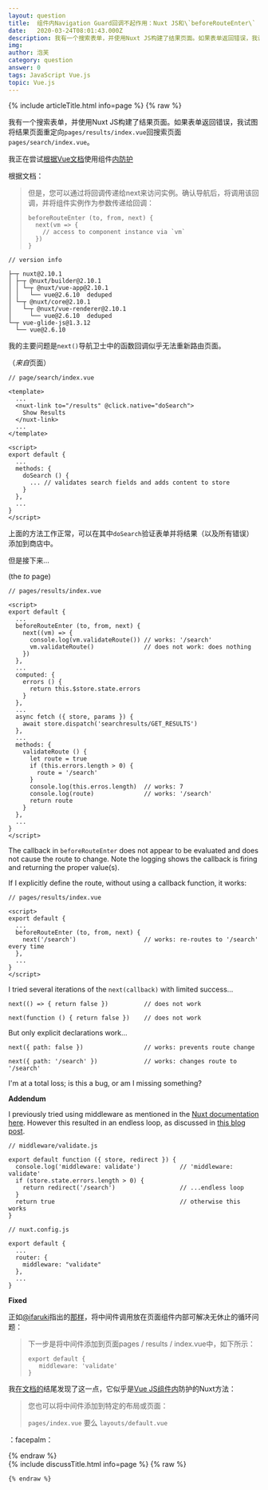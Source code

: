 ```yaml
---
layout: question
title:  组件内Navigation Guard回调不起作用：Nuxt JS和\`beforeRouteEnter\`
date:   2020-03-24T08:01:43.000Z
description: 我有一个搜索表单，并使用Nuxt JS构建了结果页面。如果表单返回错误，我试图将结果页面重定向pages/results/index.vue回搜索页面pa...
img: 
author: 泡芙
category: question
answer: 0
tags: JavaScript Vue.js
topic: Vue.js
---
```

<div class="article-root">
  <div class="article">
    {% include articleTitle.html info=page %}
    {% raw %}
    <div class="article-content"><p><font style="vertical-align: inherit;"><font style="vertical-align: inherit;">我有一个搜索表单，并使用Nuxt JS构建了结果页面。</font><font style="vertical-align: inherit;">如果表单返回错误，</font><font style="vertical-align: inherit;">我试图将结果页面重定向</font></font><code>pages/results/index.vue</code><font style="vertical-align: inherit;"><font style="vertical-align: inherit;">回搜索页面</font></font><code>pages/search/index.vue</code><font style="vertical-align: inherit;"><font style="vertical-align: inherit;">。</font></font></p>

<p><font style="vertical-align: inherit;"><font style="vertical-align: inherit;">我正在尝试</font><a href="https://router.vuejs.org/guide/advanced/navigation-guards.html#in-component-guards" rel="nofollow noreferrer"><font style="vertical-align: inherit;">根据Vue文档</font></a><font style="vertical-align: inherit;">使用组件</font></font><a href="https://router.vuejs.org/guide/advanced/navigation-guards.html#in-component-guards" rel="nofollow noreferrer"><font style="vertical-align: inherit;"><font style="vertical-align: inherit;">内防护</font></font></a></p>

<p><font style="vertical-align: inherit;"><font style="vertical-align: inherit;">根据文档：</font></font></p>

<blockquote>
  <p><font style="vertical-align: inherit;"><font style="vertical-align: inherit;">但是，您可以通过将回调传递给next来访问实例。</font><font style="vertical-align: inherit;">确认导航后，将调用该回调，并将组件实例作为参数传递给回调：</font></font></p>

<pre><code>beforeRouteEnter (to, from, next) {<font></font>
  next(vm =&gt; {<font></font>
    // access to component instance via `vm`<font></font>
  })<font></font>
}<font></font>
</code></pre>
</blockquote>

<pre class="lang-sh prettyprint-override"><code>// version info<font></font>
<font></font>
├─┬ nuxt@2.10.1<font></font>
│ ├─┬ @nuxt/builder@2.10.1<font></font>
│ │ └─┬ @nuxt/vue-app@2.10.1<font></font>
│ │   └── vue@2.6.10  deduped<font></font>
│ └─┬ @nuxt/core@2.10.1<font></font>
│   └─┬ @nuxt/vue-renderer@2.10.1<font></font>
│     └── vue@2.6.10  deduped<font></font>
└─┬ vue-glide-js@1.3.12<font></font>
  └── vue@2.6.10<font></font>
</code></pre>

<p><font style="vertical-align: inherit;"><font style="vertical-align: inherit;">我的主要问题是</font></font><code>next()</code><font style="vertical-align: inherit;"><font style="vertical-align: inherit;">导航卫士</font><font style="vertical-align: inherit;">中的</font><font style="vertical-align: inherit;">函数</font><font style="vertical-align: inherit;">回调</font><font style="vertical-align: inherit;">似乎无法重新路由页面。</font></font></p>

<p><font style="vertical-align: inherit;"><font style="vertical-align: inherit;">（</font></font><em><font style="vertical-align: inherit;"><font style="vertical-align: inherit;">来自</font></font></em><font style="vertical-align: inherit;"><font style="vertical-align: inherit;">页面）</font></font></p>

<pre class="lang-js prettyprint-override"><code>// page/search/index.vue<font></font>
<font></font>
&lt;template&gt;<font></font>
  ...<font></font>
  &lt;nuxt-link to="/results" @click.native="doSearch"&gt;<font></font>
    Show Results<font></font>
  &lt;/nuxt-link&gt;<font></font>
  ...<font></font>
&lt;/template&gt;<font></font>
<font></font>
&lt;script&gt;<font></font>
export default {<font></font>
  ...<font></font>
  methods: {<font></font>
    doSearch () {<font></font>
      ... // validates search fields and adds content to store<font></font>
    }<font></font>
  },<font></font>
  ...<font></font>
}<font></font>
&lt;/script&gt;<font></font>
</code></pre>

<p><font style="vertical-align: inherit;"><font style="vertical-align: inherit;">上面的方法工作正常，可以在其中</font></font><code>doSearch</code><font style="vertical-align: inherit;"><font style="vertical-align: inherit;">验证表单并将结果（以及所有错误）添加到商店中。</font></font></p>

<p><font style="vertical-align: inherit;"><font style="vertical-align: inherit;">但是接下来...</font></font></p>

<p>(the <em>to</em> page)</p>

<pre class="lang-js prettyprint-override"><code>// pages/results/index.vue<font></font>
<font></font>
&lt;script&gt;<font></font>
export default {<font></font>
  ...<font></font>
  beforeRouteEnter (to, from, next) {<font></font>
    next((vm) =&gt; {<font></font>
      console.log(vm.validateRoute()) // works: '/search'<font></font>
      vm.validateRoute()              // does not work: does nothing<font></font>
    })<font></font>
  },<font></font>
  ...<font></font>
  computed: {<font></font>
    errors () {<font></font>
      return this.$store.state.errors<font></font>
    }<font></font>
  },<font></font>
  ...<font></font>
  async fetch ({ store, params }) {<font></font>
    await store.dispatch('searchresults/GET_RESULTS')<font></font>
  },<font></font>
  ...<font></font>
  methods: {<font></font>
    validateRoute () {<font></font>
      let route = true<font></font>
      if (this.errors.length &gt; 0) {<font></font>
        route = '/search'<font></font>
      }<font></font>
      console.log(this.erros.length)  // works: 7<font></font>
      console.log(route)              // works: '/search'<font></font>
      return route<font></font>
    }<font></font>
  },<font></font>
  ...<font></font>
}<font></font>
&lt;/script&gt;<font></font>
</code></pre>

<p>The callback in <code>beforeRouteEnter</code> does not appear to be evaluated and does not cause the route to change. Note the logging shows the callback is firing and returning the proper value(s).</p>

<p>If I explicitly define the route, without using a callback function, it works:</p>

<pre class="lang-js prettyprint-override"><code>// pages/results/index.vue<font></font>
<font></font>
&lt;script&gt;<font></font>
export default {<font></font>
  ...<font></font>
  beforeRouteEnter (to, from, next) {<font></font>
    next('/search')                   // works: re-routes to '/search' every time<font></font>
  },<font></font>
  ...<font></font>
}<font></font>
&lt;/script&gt;<font></font>
</code></pre>

<p>I tried several iterations of the <code>next(callback)</code> with limited success...</p>

<pre class="lang-js prettyprint-override"><code>next(() =&gt; { return false })          // does not work
</code></pre>

<pre class="lang-js prettyprint-override"><code>next(function () { return false })    // does not work
</code></pre>

<p>But only explicit declarations work...</p>

<pre class="lang-js prettyprint-override"><code>next({ path: false })                 // works: prevents route change
</code></pre>

<pre class="lang-js prettyprint-override"><code>next({ path: '/search' })             // works: changes route to '/search'
</code></pre>

<p>I'm at a total loss; is this a bug, or am I missing something?</p>

<p><strong>Addendum</strong></p>

<p>I previously tried using middleware as mentioned in the <a href="https://nuxtjs.org/api/pages-middleware/" rel="nofollow noreferrer">Nuxt documentation here</a>. However this resulted in an endless loop, as discussed in <a href="https://dev.to/husteadrobert/how-to-use-global-navigation-guards-with-nuxt-middleware-and-why-you-absolutely-should-not-7bl" rel="nofollow noreferrer">this blog post</a>.</p>

<pre class="lang-js prettyprint-override"><code>// middleware/validate.js<font></font>
<font></font>
export default function ({ store, redirect }) {<font></font>
  console.log('middleware: validate')           // 'middleware: validate'<font></font>
  if (store.state.errors.length &gt; 0) {<font></font>
    return redirect('/search')                  // ...endless loop<font></font>
  }<font></font>
  return true                                   // otherwise this works<font></font>
}<font></font>
<font></font>
// nuxt.config.js<font></font>
<font></font>
export default {<font></font>
  ...<font></font>
  router: {<font></font>
    middleware: "validate"<font></font>
  },<font></font>
  ...<font></font>
}<font></font>
</code></pre>

<p><strong>Fixed</strong></p>

<p><font style="vertical-align: inherit;"><font style="vertical-align: inherit;">正如</font></font><a href="https://stackoverflow.com/users/10990737/ifaruki"><font style="vertical-align: inherit;"><font style="vertical-align: inherit;">@ifaruki</font></font></a><font style="vertical-align: inherit;"><font style="vertical-align: inherit;">指出的</font><a href="https://stackoverflow.com/users/10990737/ifaruki"><font style="vertical-align: inherit;">那样</font></a><font style="vertical-align: inherit;">，将中间件调用放在页面组件内部可解决无休止的循环问题：</font></font></p>

<blockquote>
  <p><font style="vertical-align: inherit;"><font style="vertical-align: inherit;">下一步是将中间件添加到页面pages / results / index.vue中，如下所示：</font></font></p>

<pre><code>export default {<font></font>
   middleware: 'validate'<font></font>
} <font></font>
</code></pre>
</blockquote>

<p><font style="vertical-align: inherit;"><font style="vertical-align: inherit;">我</font></font><a href="https://nuxtjs.org/guide/routing#middleware" rel="nofollow noreferrer"><font style="vertical-align: inherit;"><font style="vertical-align: inherit;">在文档的</font></font></a><font style="vertical-align: inherit;"><font style="vertical-align: inherit;">结尾发现了这一点，</font><font style="vertical-align: inherit;">它似乎是</font></font><a href="https://router.vuejs.org/guide/advanced/navigation-guards.html#in-component-guards" rel="nofollow noreferrer"><font style="vertical-align: inherit;"><font style="vertical-align: inherit;">Vue JS组件内</font></font></a><font style="vertical-align: inherit;"><font style="vertical-align: inherit;">防护的Nuxt方法</font><font style="vertical-align: inherit;">：</font></font></p>

<blockquote>
  <p><font style="vertical-align: inherit;"><font style="vertical-align: inherit;">您也可以将中间件添加到特定的布局或页面：</font></font></p>
  
  <p><code>pages/index.vue</code><font style="vertical-align: inherit;"><font style="vertical-align: inherit;"> 要么 </font></font><code>layouts/default.vue</code></p>
</blockquote>

<p><font style="vertical-align: inherit;"><font style="vertical-align: inherit;">：facepalm：</font></font></p></div>
    {% endraw %}
  </div>

  <div class="discuss-wrapper">
    {% include discussTitle.html info=page %}
    {% raw %}
    
    {% endraw %}
  </div>
<div>
